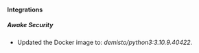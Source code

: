 #### Integrations
##### Awake Security
- Updated the Docker image to: *demisto/python3:3.10.9.40422*.
